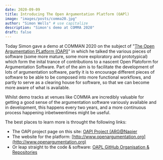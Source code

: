 ```yaml
---
date: 2020-09-09
title: Introducing The Open Argumentation Platform (OAPl)
image: "images/posts/comma20.jpg"
author: "Simon Wells" # use capitalize
description: "Simon's demo at COMMA 2020"
draft: false
---
```


Today Simon gave a demo at COMMAN 2020 on the subject of "[The Open Argumentation PLatform (OAPl)]()" in which he talked the various pieces of software (some more mature, some more exploratory and prototypical) which form the inital trance of contributions to a nascent Open Platoform for Argumentation Software. Part of the aim is to facilitate the development of lots of argumentation software, partly it is to encourage different pieces of software to be able to be composed into more functional workflows, and partly to serve as a clearing house for software, so that we can become more aware of what is available. 

Whilst demo tracks at venues like COMMA are incredibly valuable for getting a good sense of the argumentation software variously available and in development, this happens every two years, and a more continuous process happening inbetweentimes might be useful.

The best places to learn more is throught the following links:

* The OAPl project page on this site: [OAPl Project (ARG@Napier](/projects/oapl)
* The website for the platform: [http://www.openargumentation.org](http://www.openargumentation.org)
* Or leap straight to the code & software: [OAPL GitHub Organisation & Repositories](https://github.com/Open-Argumentation)


